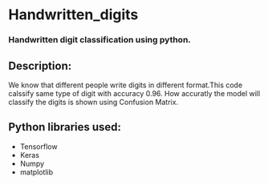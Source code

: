 # Handwritten_digits
### Handwritten digit classification using python.
## Description:
We know that different people write digits in different format.This code calssify same type of digit with accuracy 0.96.
How accuratly the model will classify the digits is shown using Confusion Matrix.
## Python libraries used:
- Tensorflow
- Keras
- Numpy
- matplotlib

